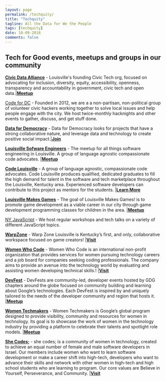 ```yaml
---
layout: page
permalink: /techquity/
title: "Techquity"
tagline: All the Data for We the People
tags: [techquity]
date: 10-09-2018
comments: false
---
```

## Tech for Good events, meetups and groups in our community

[__Civic Data Alliance__](http://civicdataalliance.org) - Louisville's founding Civic Tech org, focused on advocating for inclusion, diversity, equity, accessibility, openness, transparency and accountability in government, civic tech and open data.|[__Meetup__](https://www.meetup.com/Civic-Data-Alliance)

[Code for DC](https://codefordc.org/index.html) - Founded in 2012, we are a a non-partisan, non-political group of volunteer civic hackers working together to solve local issues and help people engage with the city. We host twice-monthly hacknights and other events to gather, discuss, and get stuff done.

[__Data for Democracy__](http://datafordemocracy.org) - Data for Democracy looks for projects that have a strong collaborative nature, and leverage data and technology to create positive social impact.|[__Join__](http://datafordemocracy.org/contact.html)

[__Louisville Sofware Engineers__](https://www.meetup.com/Louisville-Software-Engineering/) - The meetup for all things software engineering in Louisville. A group of language agnostic compassionate code advocates. |[__Meetup__](https://www.meetup.com/Louisville-Software-Engineering/)

[__Code Louisville__](https://codelouisville.org/) - A group of language agnostic, compassionate code advocates. Code Louisville produces qualified, dedicated graduates to fill the high demand for talent in the software and tech marketplace throughout the Louisville, Kentucky area. Experienced software developers can contribute to this project as mentors for the students. |[__Learn More__](https://codelouisville.org/mentor)  

[__Louisville Makes Games__](louisvillemakesgames.org/) - The goal of Louisville Makes Games! is to promote game development as a viable career in our city through game development programming classes for children in the area. |[__Meetup__](https://www.meetup.com/LouisvilleMakesGames/)   

[NY JavaScript](https://www.meetup.com/NY-JavaScript/) - We host regular workshops and tech talks on a variety of different JavaScript topics.

[__WarpZone__](louisvillemakesgames.org/warpzone/) - Warp Zone Louisville is Kentucky’s first, and only, collaborative workspace focused on game creators! |[__Visit__](louisvillemakesgames.org/warpzone/) 

[__Women Who Code__](https://www.womenwhocode.com/) - Women Who Code is an international non-profit organization that provides services for women pursuing technology careers and a job board for companies seeking coding professionals. The company aims to provide an avenue into the technology world by evaluating and assisting women developing technical skills.! |[__Visit__](https://www.womenwhocode.com/) 

[__DevFest__](https://devfest.withgoogle.com/) - DevFests are community-led, developer events hosted by GDG chapters around the globe focused on community building and learning about Google’s technologies. Each DevFest is inspired by and uniquely tailored to the needs of the developer community and region that hosts it. |[__Meetup__](https://devfest.withgoogle.com/)

[__Women Techmakers__](https://www.womentechmakers.com/) - Women Techmakers is Google’s global program designed to provide visibility, community and resources for women in technology. Its goal is to showcase the work of women in the technology industry by providing a platform to celebrate their talents and spotlight role models. |[__Meetup__](https://www.womentechmakers.com/)

[__She Codes;__](https://she-codes.org/) - she codes; is a community of women in technology, created to achieve an equal number of female and male software developers in Israel. Our members include women who want to learn software development or make a career shift into high-tech, developers who want to advance their skills and network with other women in high-tech and high school students who are learning to program. Our core values are Believe in Yourself, Perseverance, and Community. |[__Visit__](https://she-codes.org/)
